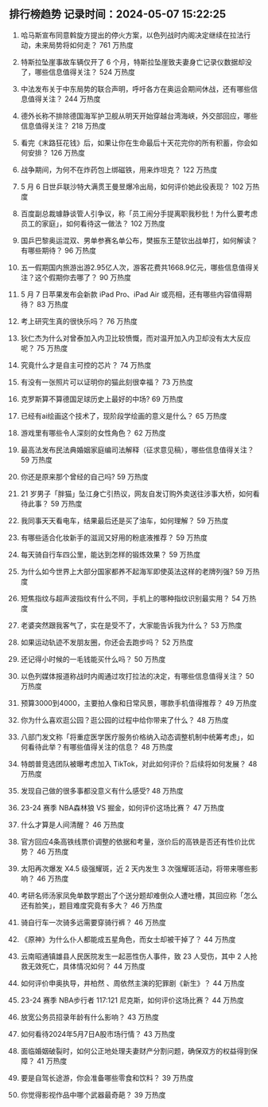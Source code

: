
## 排行榜趋势 记录时间：2024-05-07 15:22:25
  
  1. 哈马斯宣布同意斡旋方提出的停火方案，以色列战时内阁决定继续在拉法行动，未来局势将如何走？ 761 万热度
    
  2. 特斯拉坠崖事故车辆仅开了 6 个月，特斯拉坠崖致夫妻身亡记录仪数据却没了，哪些信息值得关注？ 524 万热度
    
  3. 中法发布关于中东局势的联合声明，呼吁各方在奥运会期间休战，还有哪些信息值得关注？ 244 万热度
    
  4. 德外长称不排除德国海军护卫舰从明天开始穿越台湾海峡，外交部回应，哪些信息值得关注？ 218 万热度
    
  5. 看完《末路狂花钱》后，如果让你在生命最后十天花完你的所有积蓄，你会如何安排？ 126 万热度
    
  6. 战争期间，为何不在炸药包上绑磁铁，用来炸坦克？ 122 万热度
    
  7. 5 月 6 日世乒联沙特大满贯王曼昱爆冷出局，如何评价她此役表现？ 102 万热度
    
  8. 百度副总裁璩静谈管人引争议，称「员工闹分手提离职我秒批！为什么要考虑员工的家庭」，如何看待这一做法？ 102 万热度
    
  9. 国乒巴黎奥运混双、男单参赛名单公布，樊振东王楚钦出战单打，如何解读？有哪些期待？ 96 万热度
    
  10. 五一假期国内旅游出游2.95亿人次，游客花费共1668.9亿元，哪些信息值得关注？这个假期你去哪了？ 90 万热度
    
  11. 5 月 7 日苹果发布会新款 iPad Pro、iPad Air 或亮相，还有哪些内容值得期待？ 83 万热度
    
  12. 考上研究生真的很快乐吗？ 76 万热度
    
  13. 狄仁杰为什么对曾泰加入内卫比较愤慨，而对温开加入内卫却没有太大反应呢？ 75 万热度
    
  14. 究竟什么才是自主可控的芯片？ 74 万热度
    
  15. 有没有一张照片可以证明你的猫此刻很幸福？ 73 万热度
    
  16. 克罗斯算不算德国足球历史上最好的中场? 69 万热度
    
  17. 已经有ai绘画这个技术了，现阶段学绘画的意义是什么？ 65 万热度
    
  18. 游戏里有哪些令人深刻的女性角色？ 62 万热度
    
  19. 最高法发布民法典婚姻家庭编司法解释（征求意见稿），哪些信息值得关注？ 59 万热度
    
  20. 你还是原来那个曾经的自己吗? 59 万热度
    
  21. 21 岁男子「胖猫」坠江身亡引热议，网友自发订购外卖送往涉事大桥，如何看待此事？ 59 万热度
    
  22. 我同事天天看电车，结果最后还是买了油车，如何理解？ 59 万热度
    
  23. 有哪些适合化妆新手的滋润又好用的粉底液推荐？ 59 万热度
    
  24. 每天骑自行车四公里，能达到怎样的锻炼效果？ 59 万热度
    
  25. 为什么如今世界上大部分国家都养不起海军即使英法这样的老牌列强? 59 万热度
    
  26. 短焦指纹与超声波指纹有什么不同，手机上的哪种指纹识别最实用？ 54 万热度
    
  27. 老婆突然跟我客气了，实在是受不了，大家能告诉我为什么？ 53 万热度
    
  28. 如果运动轨迹不发朋友圈，你还会去跑步吗？ 52 万热度
    
  29. 还记得小时候的一毛钱能买什么吗？ 50 万热度
    
  30. 以色列媒体报道称战时内阁通过攻打拉法的决定，有哪些信息值得关注？ 50 万热度
    
  31. 预算3000到4000，主要拍人像和日常风景，哪款手机值得推荐？ 49 万热度
    
  32. 你为什么喜欢逛公园？逛公园的过程中给你带来了什么？ 48 万热度
    
  33. 八部门发文称「将重症医学医疗服务价格纳入动态调整机制中统筹考虑」，如何看待此举？有哪些值得关注的信息？ 48 万热度
    
  34. 特朗普竞选团队被曝考虑加入 TikTok，对此如何评价？后续将如何发展？ 48 万热度
    
  35. 发现自己做的很多事都没意义有什么感受? 48 万热度
    
  36. 23-24 赛季 NBA森林狼 VS 掘金，如何评价这场比赛？ 47 万热度
    
  37. 什么才算是人间清醒？ 46 万热度
    
  38. 官方回应4条高铁线票价调整的依据和考量，涨价后的高铁是否还有性价比优势？ 46 万热度
    
  39. 太阳再次爆发 X4.5 级强耀斑，近 2 天内发生 3 次强耀斑活动，将带来哪些影响？ 46 万热度
    
  40. 考研名师汤家凤免单数学题出了个送分题却难倒众人遭吐槽，其回应称「怎么还有脸笑」，题目难度究竟有多大？ 46 万热度
    
  41. 骑自行车一次骑多远需要穿骑行裤？ 46 万热度
    
  42. 《原神》为什么仆人都能成五星角色，而女士却被干掉了？ 44 万热度
    
  43. 云南昭通镇雄县人民医院发生一起恶性伤人事件，致 23 人受伤，其中 2 人抢救无效死亡，具体情况如何？ 44 万热度
    
  44. 如何评价申奥执导，井柏然 、周依然主演的犯罪剧《新生》？ 44 万热度
    
  45. 23-24 赛季 NBA步行者 117:121 尼克斯，如何评价这场比赛？ 44 万热度
    
  46. 放宽公务员招录年龄有什么影响？ 43 万热度
    
  47. 如何看待2024年5月7日A股市场行情？ 43 万热度
    
  48. 面临婚姻破裂时，如何公正地处理夫妻财产分割问题，确保双方的权益得到保障？ 41 万热度
    
  49. 要是自驾长途游，你会准备哪些零食和饮料？ 39 万热度
    
  50. 你觉得影视作品中哪个武器最奇葩？ 39 万热度
    